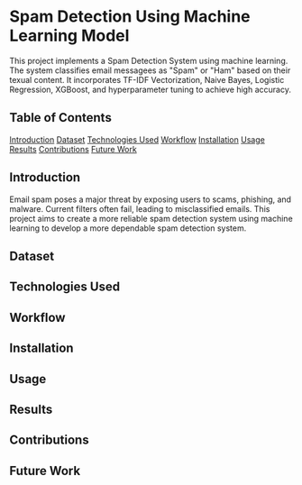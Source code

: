 # Spam Detection Using Machine Learning Model
This project implements a Spam Detection System using machine learning. The system classifies email messagees as "Spam" or "Ham" based on their texual content. It incorporates TF-IDF Vectorization, Naive Bayes, Logistic Regression, XGBoost, and hyperparameter tuning to achieve high accuracy.

## Table of Contents
[Introduction](#introduction)
[Dataset](#Dataset)
[Technologies Used](#technologies-used)
[Workflow](#workflow)
[Installation](#installation)
[Usage](#usage)
[Results](#results)
[Contributions](#contributions)
[Future Work](#future-works)

## Introduction
Email spam poses a major threat by exposing users to scams, phishing, and malware. Current filters often fail, leading to misclassified emails. This project aims to create a more reliable spam detection system using machine learning to develop a more dependable spam detection system.

## Dataset

## Technologies Used

## Workflow
                         
## Installation

## Usage

## Results

## Contributions

## Future Work
